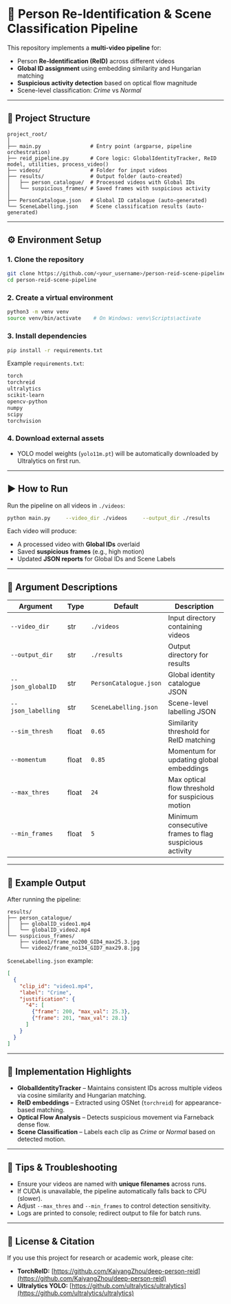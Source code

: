 # 🧠 Person Re-Identification & Scene Classification Pipeline

This repository implements a **multi-video pipeline** for:
- Person **Re-Identification (ReID)** across different videos  
- **Global ID assignment** using embedding similarity and Hungarian matching  
- **Suspicious activity detection** based on optical flow magnitude  
- Scene-level classification: *Crime* vs *Normal*

---

## 📁 Project Structure

```
project_root/
│
├── main.py                # Entry point (argparse, pipeline orchestration)
├── reid_pipeline.py       # Core logic: GlobalIdentityTracker, ReID model, utilities, process_video()
├── videos/                # Folder for input videos
├── results/               # Output folder (auto-created)
│   ├── person_catalogue/  # Processed videos with Global IDs
│   └── suspicious_frames/ # Saved frames with suspicious activity
│
├── PersonCatalogue.json   # Global ID catalogue (auto-generated)
└── SceneLabelling.json    # Scene classification results (auto-generated)
```

---

## ⚙️ Environment Setup

### 1. Clone the repository
```bash
git clone https://github.com/<your_username>/person-reid-scene-pipeline.git
cd person-reid-scene-pipeline
```

### 2. Create a virtual environment
```bash
python3 -m venv venv
source venv/bin/activate    # On Windows: venv\Scripts\activate
```

### 3. Install dependencies
```bash
pip install -r requirements.txt
```

Example `requirements.txt`:
```txt
torch
torchreid
ultralytics
scikit-learn
opencv-python
numpy
scipy
torchvision
```

### 4. Download external assets
- YOLO model weights (`yolo11m.pt`) will be automatically downloaded by Ultralytics on first run.

---

## ▶️ How to Run

Run the pipeline on all videos in `./videos`:

```bash
python main.py     --video_dir ./videos     --output_dir ./results     --json_globalID PersonCatalogue.json     --json_labelling SceneLabelling.json     --sim_thresh 0.65     --momentum 0.85     --max_thres 24     --min_frames 5
```

Each video will produce:
- A processed video with **Global IDs** overlaid  
- Saved **suspicious frames** (e.g., high motion)  
- Updated **JSON reports** for Global IDs and Scene Labels  

---

## 🧩 Argument Descriptions

| Argument | Type | Default | Description |
|-----------|------|----------|-------------|
| `--video_dir` | str | `./videos` | Input directory containing videos |
| `--output_dir` | str | `./results` | Output directory for results |
| `--json_globalID` | str | `PersonCatalogue.json` | Global identity catalogue JSON |
| `--json_labelling` | str | `SceneLabelling.json` | Scene-level labelling JSON |
| `--sim_thresh` | float | `0.65` | Similarity threshold for ReID matching |
| `--momentum` | float | `0.85` | Momentum for updating global embeddings |
| `--max_thres` | float | `24` | Max optical flow threshold for suspicious motion |
| `--min_frames` | float | `5` | Minimum consecutive frames to flag suspicious activity |

---

## 💾 Example Output

After running the pipeline:
```
results/
├── person_catalogue/
│   ├── globalID_video1.mp4
│   └── globalID_video2.mp4
└── suspicious_frames/
    ├── video1/frame_no200_GID4_max25.3.jpg
    └── video2/frame_no134_GID7_max29.8.jpg
```

`SceneLabelling.json` example:
```json
[
  {
    "clip_id": "video1.mp4",
    "label": "Crime",
    "justification": {
      "4": [
        {"frame": 200, "max_val": 25.3},
        {"frame": 201, "max_val": 28.1}
      ]
    }
  }
]
```

---

## 🧠 Implementation Highlights

- **GlobalIdentityTracker** – Maintains consistent IDs across multiple videos via cosine similarity and Hungarian matching.  
- **ReID embeddings** – Extracted using OSNet (`torchreid`) for appearance-based matching.  
- **Optical Flow Analysis** – Detects suspicious movement via Farneback dense flow.  
- **Scene Classification** – Labels each clip as *Crime* or *Normal* based on detected motion.  

---

## 🧰 Tips & Troubleshooting

- Ensure your videos are named with **unique filenames** across runs.  
- If CUDA is unavailable, the pipeline automatically falls back to CPU (slower).  
- Adjust `--max_thres` and `--min_frames` to control detection sensitivity.  
- Logs are printed to console; redirect output to file for batch runs.

---

## 🏁 License & Citation

If you use this project for research or academic work, please cite:

- **TorchReID:** [https://github.com/KaiyangZhou/deep-person-reid](https://github.com/KaiyangZhou/deep-person-reid)  
- **Ultralytics YOLO:** [https://github.com/ultralytics/ultralytics](https://github.com/ultralytics/ultralytics)
